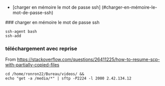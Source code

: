 * [charger en mémoire le mot de passe ssh] (#charger-en-mémoire-le-mot-de-passe-ssh) 

### charger en mémoire le mot de passe ssh
```
ssh-agent bash
ssh-add
```

### téléchargement avec reprise

From https://stackoverflow.com/questions/26411225/how-to-resume-scp-with-partially-copied-files

```
cd /home/ronron22/Bureau/videos/ &&
echo "get -a /media/*" | sftp -P2224 -l 2000 2.42.134.12
```

